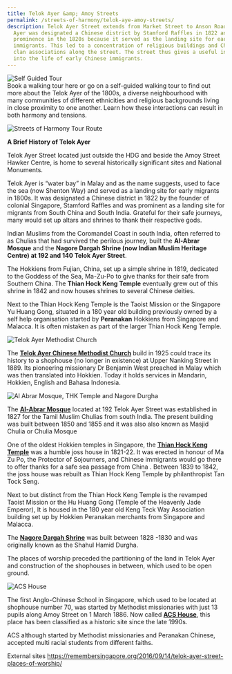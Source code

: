 ```yaml
---
title: Telok Ayer &amp; Amoy Streets
permalink: /streets-of-harmony/telok-aye-amoy-streets/
description: Telok Ayer Street extends from Market Street to Anson Road. Telok
  Ayer was designated a Chinese district by Stamford Raffles in 1822 and gained
  prominence in the 1820s because it served as the landing site for early
  immigrants. This led to a concentration of religious buildings and Chinese
  clan associations along the street. The street thus gives a useful insight
  into the life of early Chinese immigrants.
---
```

<div class="row">
	<div class="col is-4"><img src="/images/Outdoor%20Trail%20(2).jpg" alt="Self Guided Tour"></div>
	<div class="col is-8">Book a walking tour here or go on a self-guided walking tour to find out more about the Telok Ayer of the 1800s, a diverse neighbourhood with many communities of different ethnicities and religious backgrounds living in close proximity to one another.  Learn how these interactions can result in both harmony and tensions.</div>
	</div>

![Streets of Harmony Tour Route](/images/Street%20Of%20Harmony%20Tour%20Route.png)

**A Brief History of Telok Ayer**

Telok Ayer Street located just outside the HDG and beside the Amoy Street Hawker Centre, is home to several historically significant sites and National Monuments.

Telok Ayer is “water bay” in Malay and as the name suggests, used to face the sea (now Shenton Way)  and served as a landing site for early migrants in 1800s.  It was designated a Chinese district in 1822 by the founder of colonial Singapore, Stamford Raffles and was prominent as a landing site for migrants from South China and South India.  Grateful for their safe journeys, many would set up altars and shrines to thank their respective gods.  

Indian Muslims from the Coromandel Coast in south India, often referred to as Chulias that had survived the perilous journey, built the **Al-Abrar Mosque** and the **Nagore Dargah Shrine (now Indian Muslim Heritage Centre) at 192 and 140 Telok Ayer Street**.     

The Hokkiens from Fujian, China, set up a simple shrine in 1819, dedicated to the Goddess of the Sea, Ma-Zu-Po to give thanks for their safe from Southern China.  The **Thian Hock Keng Temple** eventually grew out of this shrine in 1842 and now houses shrines to several Chinese deities. 

Next to the Thian Hock Keng Temple is the Taoist Mission or the Singapore Yu Huang Gong, situated in a 180 year old building previously owned by a self help organisation started by **Peranakan** Hokkiens from Singapore and Malacca.  It is often mistaken as part of the larger Thian Hock Keng Temple.

![Telok Ayer Methodist Church](/images/Telok%20Ayer%20Methodist%20Church.jpg)

The **[Telok Ayer Chinese Methodist Church](https://www.roots.gov.sg/places/places-landing/Places/national-monuments/telok-ayer-chinese-methodist-church)** build in 1925 could trace its history to a shophouse (no longer in existence) at Upper Nanking Street in 1889.  Its pioneering missionary Dr Benjamin West preached in Malay which was then translated into Hokkien. Today it holds services in Mandarin, Hokkien, English and Bahasa Indonesia.

![Al Abrar Mosque, THK Temple and Nagore Durgha](/images/al%20abrar%20mosque%20thk%20temple%20and%20nagore%20durgha.jpg)

The **[Al-Abrar Mosque](https://www.roots.gov.sg/places/places-landing/Places/national-monuments/al-abrar-mosque)** located at 192 Telok Ayer Street was established in 1827 for the Tamil Muslim Chulias from south India. The present building was built between 1850 and 1855 and it was also also known as  Masjid Chulia or Chulia Mosque

One of the oldest Hokkien temples in Singapore, the **[Thian Hock Keng Temple](https://www.roots.gov.sg/places/places-landing/Places/national-monuments/thian-hock-keng)** was a humble joss house in 1821-22. It was erected in honour of Ma Zu Po, the Protector of Sojourners, and Chinese immigrants would go there to offer thanks for a safe sea passage from China . Between 1839 to 1842, the joss house was rebuilt as Thian Hock Keng Temple by philanthropist Tan Tock Seng.

Next to but distinct from the Thian Hock Keng Temple is the revamped Taoist Mission or the Hu Huang Gong (Temple of the Heavenly Jade Emperor), It is housed in the 180 year old Keng Teck Way Association building set up by Hokkien Peranakan merchants from Singapore and Malacca.

The **[Nagore Dargah Shrine](https://www.roots.gov.sg%20Hock%20Keng/places-landing/Places/national-monuments/former-nagore-dargah)** was built between 1828 -1830 and was originally known as the Shahul Hamid Durgha.

The places of worship preceded the partitioning of the land in Telok Ayer and construction of the shophouses in between, which used to be open ground.

![ACS House](/images/acs%20house.JPEG)

The first Anglo-Chinese School in Singapore, which used to be located at shophouse number 70, was started by Methodist missionaries with just 13 pupils along Amoy Street on 1 March 1886. Now called **[ACS House](https://www.roots.gov.sg/places/places-landing/Places/historic-sites/anglo-chinese-school)**, this place has been classified as a historic site since the late 1990s.

ACS although started by Methodist missionaries and Peranakan Chinese, accepted multi racial students from different faiths. 

External sites
https://remembersingapore.org/2016/09/14/telok-ayer-street-places-of-worship/